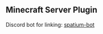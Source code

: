## Minecraft Server Plugin
Discord bot for linking: [spatium-bot](https://github.com/Bluejutzu/spatium-bot)
